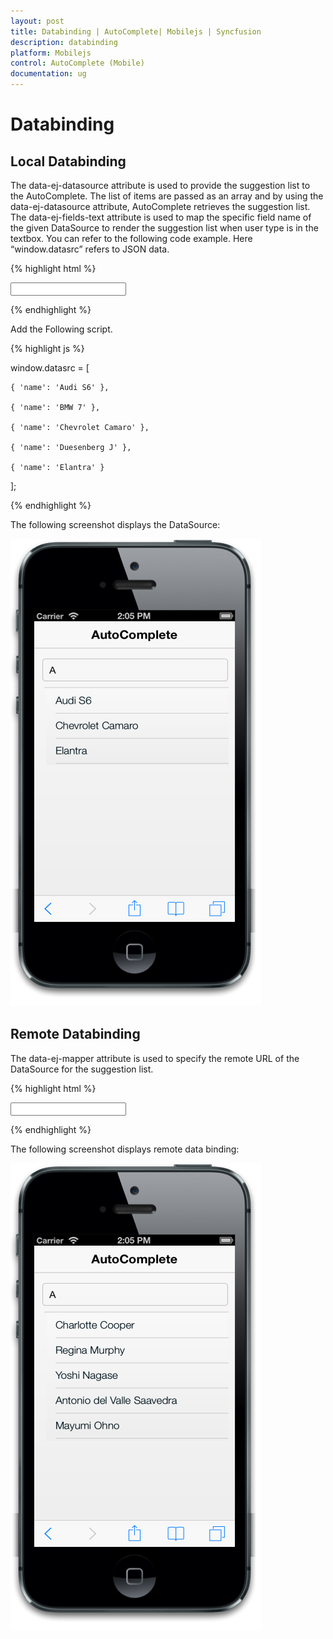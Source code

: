 ```yaml
---
layout: post
title: Databinding | AutoComplete| Mobilejs | Syncfusion
description: databinding
platform: Mobilejs
control: AutoComplete (Mobile) 
documentation: ug
---
```


# Databinding

## Local Databinding

The data-ej-datasource attribute is used to provide the suggestion list to the AutoComplete. The list of items are passed as an array and by using the data-ej-datasource attribute, AutoComplete retrieves the suggestion list. The data-ej-fields-text attribute is used to map the specific field name of the given DataSource to render the suggestion list when user type is in the textbox. You can refer to the following code example. Here “window.datasrc” refers to JSON data.

{% highlight html %}

<input id="autocomplete_sample" data-role="ejmautocomplete" data-ej-datasource="window.datasrc" data-ej-fields-text="name" />

{% endhighlight %}

Add the Following script.

{% highlight js %}

window.datasrc = [

	{ 'name': 'Audi S6' },

	{ 'name': 'BMW 7' },

	{ 'name': 'Chevrolet Camaro' },

	{ 'name': 'Duesenberg J' },

	{ 'name': 'Elantra' }

];

{% endhighlight %}

The following screenshot displays the DataSource:

![](Databinding_images/Databinding_img1.png)

## Remote Databinding

The data-ej-mapper attribute is used to specify the remote URL of the DataSource for the suggestion list. 

{% highlight html %}

<input id="autocomplete_sample" data-role="ejmautocomplete" data-ej-fields-text="ContactName" data-ej-mapper="http://mvc.syncfusion.com/Services/Northwnd.svc/Suppliers" />

{% endhighlight %}

The following screenshot displays remote data binding:

![](Databinding_images/Databinding_img2.png)